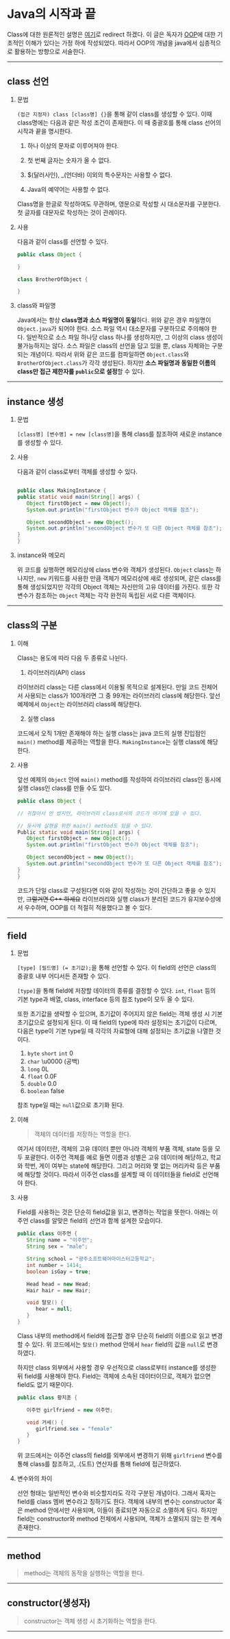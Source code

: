 # Java의 시작과 끝

Class에 대한 원론적인 설명은 [여기](https://github.com/976520/TIL/blob/main/Java/Object%20Oriented%20Programming/%EA%B0%9C%EB%85%90.md)로 redirect 하겠다. 이 글은 독자가 [OOP](https://github.com/976520/TIL/tree/main/Java/Object%20Oriented%20Programming)에 대한 기초적인 이해가 있다는 가정 하에 작성되었다. 따라서 OOP의 개념을 java에서 심층적으로 활용하는 방향으로 서술한다.

---

## class 선언

1. 문법

   `(접근 지정자) class [class명] {}`을 통해 같이 class를 생성할 수 있다. 이때 class명에는 다음과 같은 작성 조건이 존재한다. 이 때 중괄호를 통해 class 선어의 시작과 끝을 명시한다.

   1. 하나 이상의 문자로 이루어져야 한다.

   2. 첫 번째 글자는 숫자가 올 수 없다.

   3. $(달러사인), \_(언더바) 이외의 특수문자는 사용할 수 없다.

   4. Java의 예약어는 사용할 수 없다.

   Class명을 한글로 작성하여도 무관하며, 영문으로 작성할 시 대소문자를 구분한다. 첫 글자를 대문자로 작성하는 것이 관례이다.

2. 사용

   다음과 같이 class를 선언할 수 있다.

   ```java
   public class Object {

   }

   class BrotherOfObject {

   }
   ```

3. class와 파일명

   Java에서는 항상 **class명과 소스 파일명이 동일**하다. 위와 같은 경우 파일명이 `Object.java`가 되어야 한다. 소스 파일 역시 대소문자를 구분하므로 주의해야 한다. 일반적으로 소스 파일 하나당 class 하나를 생성하지만, 그 이상의 class 생성이 불가능하지는 않다. 소스 파일은 class의 선언을 담고 있을 뿐, class 자체와는 구분되는 개념이다. 따라서 위와 같은 코드를 컴파일하면 `Object.class`와 `BrotherOfObject.class`가 각각 생성된다. 하지만 **소스 파일명과 동일한 이름의 class만 접근 제한자를 `public`으로 설정**할 수 있다.

---

## instance 생성

1. 문법

   `[class명] [변수명] = new [class명]`을 통해 class를 참조하여 새로운 instance를 생성할 수 있다.

2. 사용

   다음과 같이 class로부터 객체를 생성할 수 있다.

   ```java

   public class MakingInstance {
   public static void main(String[] args) {
      Object firstObject = new Object();
      System.out.println("firstObject 변수가 Object 객체를 참조");

      Object secondObject = new Object();
      System.out.println("secondObject 변수가 또 다른 Object 객체를 참조");
   }
   }
   ```

3. instance와 메모리

   위 코드를 실행하면 메모리상에 class 변수와 객체가 생성된다. `Object` class는 하나지만, `new` 키워드를 사용한 만큼 객체가 메모리상에 새로 생성되며, 같은 class를 통해 생성되었지만 각각의 Object 객체는 자신만의 고유 데이터를 가진다. 또한 각 변수가 참조하는 `Object` 객체는 각각 완전히 독립된 서로 다른 객체이다.

---

## class의 구분

1. 이해

   Class는 용도에 따라 다음 두 종류로 나뉜다.

   1. 라이브러리(API) class

   라이브러리 class는 다른 class에서 이용될 목적으로 설계된다. 만일 코드 전체어서 사용되는 class가 100개라면 그 중 99개는 라이브러리 class에 해당한다. 앞선 예제에서 `Object`는 라이브러리 class에 해당한다.

   2. 실행 class

   코드에서 오직 1개만 존재해야 하는 실행 class는 java 코드의 실행 진입점인 `main()` method를 제공하는 역할을 한다. `MakingInstance`는 실행 class에 해당한다.

2. 사용

   앞선 예제의 `Object` 안에 `main()` method를 작성하여 라이브러리 class인 동시에 실행 class인 class를 만들 수도 있다.

   ```java
   public class Object {

   // 귀찮아서 안 썼지만, 라이브러리 class로서의 코드가 여기에 있을 수 있다.

   // 동시에 실행을 위한 main() method도 있을 수 있다.
   Public static void main(String[] args) {
      Object firstObject = new Object();
      System.out.println("firstObject 변수가 Object 객체를 참조");

      Object secondObject = new Object();
      System.out.println("secondObject 변수가 또 다른 Object 객체를 참조");
   }
   }
   ```

   코드가 단일 class로 구성된다면 이와 같이 작성하는 것이 간단하고 좋을 수 있지만, ~~그럴거면 C++ 하세요~~ 라이브러리와 실행 class가 분리된 코드가 유지보수성에서 우수하며, OOP를 더 적절히 적용했다고 볼 수 있다.

---

## field

1. 문법

   `[type] [필드명] (= 초기값);`을 통해 선언할 수 있다. 이 field의 선언은 class의 중괄호 내부 어디서든 존재할 수 있다.

   `[type]`을 통해 field에 저장할 데이터의 종류를 결정할 수 있다. `int`, `float` 등의 기본 type과 배열, class, interface 등의 참조 type이 모두 올 수 있다.

   또한 초기값을 생략할 수 있으며, 초기값이 주어지지 않은 field는 객체 생성 시 기본 초기값으로 설정되게 된다. 이 때 field의 type에 따라 설정되는 초기값이 다르며, 다음은 type이 기본 type일 때 각각의 자료형에 대해 설정되는 초기값을 나열한 것이다.

   1. `byte` `short` `int` 0
   2. `char` \u0000 (공백)
   3. `long` 0L
   4. `float` 0.0F
   5. `double` 0.0
   6. `boolean` false

   참조 type일 때는 `null`값으로 초기화 된다.

2. 이해

   > 객체의 데이터를 저장하는 역할을 한다.

   여기서 데이터란, 객체의 고유 데이터 뿐만 아니라 객체의 부품 객체, state 등을 모두 포괄한다. 이주언 객체를 예로 들면 이름과 성별은 고유 데이터에 해당하고, 학교와 학번, 게이 여부는 state에 해당한다. 그리고 머리와 몇 없는 머리카락 등은 부품에 해당할 것이다. 따라서 이주언 class를 설계할 때 이 데이터들을 field로 선언해야 한다.

3. 사용

   Field를 사용하는 것은 단순히 field값을 읽고, 변경하는 작업을 뜻한다. 아래는 이주언 class를 알맞은 field의 선언과 함께 설계한 모습이다.

   ```java
   public class 이주언 {
      String name = "이주언";
      String sex = "male";

      String school = "광주소프트웨어마이스터고등학교";
      int number = 1414;
      boolean isGay = true;

      Head head = new Head;
      Hair hair = new Hair;

      void 탈모() {
         hear = null;
      }
   }
   ```

   Class 내부의 method에서 field에 접근할 경우 단순히 field의 이름으로 읽고 변경할 수 있다. 위 코드에서는 `탈모()` method 안에서 `hear` field의 값을 `null`로 변경하였다.

   하지만 class 외부에서 사용할 경우 우선적으로 class로부터 instance를 생성한 뒤 field를 사용해야 한다. Field는 객체에 소속된 데이터이므로, 객체가 없으면 field도 없기 때문이다.

   ```java
   public class 황지훈 {

      이주언 girlfriend = new 이주언;

      void 거세() {
         girlfriend.sex = "female"
      }
   }
   ```

   위 코드에서는 이주언 class의 field를 외부에서 변경하기 위해 `girlfriend` 변수를 통해 class를 참조하고, .(도트) 연산자를 통해 field에 접근하였다.

4. 변수와의 차이

   선언 형태는 일반적인 변수와 비슷할지라도 각각 구분된 개념이다. 그래서 혹자는 field를 class 멤버 변수라고 칭하기도 한다. 객체에 내부의 변수는 constructor 혹은 method 안에서만 사용되며, 이들이 종료되면 자동으로 소멸하게 된다. 하지만 field는 constructor와 method 전체에서 사용되며, 객체가 소멸되지 않는 한 계속 존재한다.

---

## method

> method는 객체의 동작을 실행하는 역할을 한다.

---

## constructor(생성자)

> constructor는 객체 생성 시 초기화하는 역할을 한다.

---
